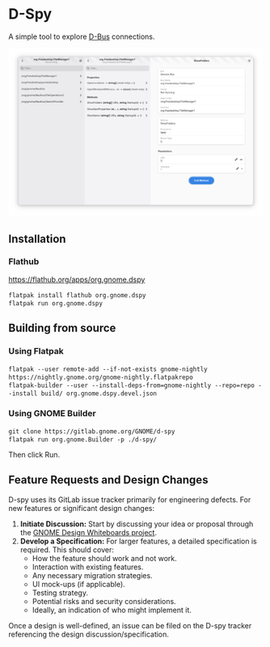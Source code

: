 # D-Spy

A simple tool to explore [D-Bus](https://dbus.freedesktop.org/doc/dbus-specification.html) connections.

![Screenshot of d-spy](data/dspy-1.png)

## Installation

### Flathub

https://flathub.org/apps/org.gnome.dspy

```
flatpak install flathub org.gnome.dspy
flatpak run org.gnome.dspy
```

## Building from source

### Using Flatpak

```shell
flatpak --user remote-add --if-not-exists gnome-nightly https://nightly.gnome.org/gnome-nightly.flatpakrepo
flatpak-builder --user --install-deps-from=gnome-nightly --repo=repo --install build/ org.gnome.dspy.devel.json
```

### Using GNOME Builder

```
git clone https://gitlab.gnome.org/GNOME/d-spy
flatpak run org.gnome.Builder -p ./d-spy/
```

Then click Run.

## Feature Requests and Design Changes

D-spy uses its GitLab issue tracker primarily for engineering defects. For new features or significant design changes:

1.  **Initiate Discussion:** Start by discussing your idea or proposal through the [GNOME Design Whiteboards project](https://gitlab.gnome.org/Teams/Design/whiteboards/).
2.  **Develop a Specification:** For larger features, a detailed specification is required. This should cover:
    *   How the feature should work and not work.
    *   Interaction with existing features.
    *   Any necessary migration strategies.
    *   UI mock-ups (if applicable).
    *   Testing strategy.
    *   Potential risks and security considerations.
    *   Ideally, an indication of who might implement it.

Once a design is well-defined, an issue can be filed on the D-spy tracker referencing the design discussion/specification.
